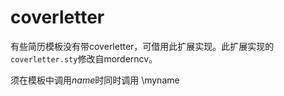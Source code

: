 # coverletter

有些简历模板没有带coverletter，可借用此扩展实现。此扩展实现的`coverletter.sty`修改自morderncv。

须在模板中调用$name$时同时调用 \myname
